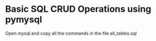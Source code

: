 # Basic SQL CRUD Operations using pymysql


Open mysql and copy all the commands in the file all_tables.sql
